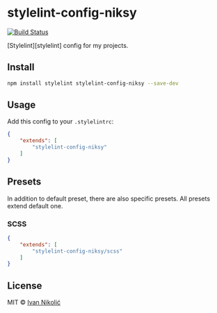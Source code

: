# stylelint-config-niksy

[![Build Status][ci-img]][ci]

[Stylelint][stylelint] config for my projects.

## Install

```sh
npm install stylelint stylelint-config-niksy --save-dev
```

## Usage

Add this config to your `.stylelintrc`:

```json
{
	"extends": [
		"stylelint-config-niksy"
	]
}
```

## Presets

In addition to default preset, there are also specific presets. All presets extend default one.

### SCSS

```json
{
	"extends": [
		"stylelint-config-niksy/scss"
	]
}
```

## License

MIT © [Ivan Nikolić](http://ivannikolic.com)

[ci]: https://travis-ci.org/niksy/stylelint-config-niksy
[ci-img]: https://travis-ci.org/niksy/stylelint-config-niksy.svg?branch=master
